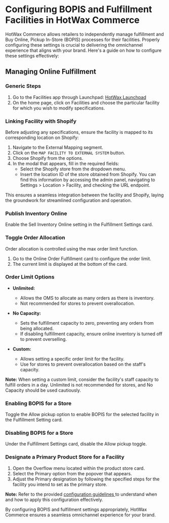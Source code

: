 # Configuring BOPIS and Fulfillment Facilities in HotWax Commerce

HotWax Commerce allows retailers to independently manage fulfillment and Buy Online, Pickup In-Store (BOPIS) processes for their facilities. Properly configuring these settings is crucial to delivering the omnichannel experience that aligns with your brand. Here's a guide on how to configure these settings effectively:

## Managing Online Fulfillment

### Generic Steps

1. Go to the Facilities app through Launchpad: [HotWax Launchpad](https://launchpad.hotwax.io/home)
2. On the home page, click on Facilities and choose the particular facility for which you wish to modify specifications.

### Linking Facility with Shopify

Before adjusting any specifications, ensure the facility is mapped to its corresponding location on Shopify:

1. Navigate to the External Mapping segment.
2. Click on the `MAP FACILITY TO EXTERNAL SYSTEM` button.
3. Choose Shopify from the options.
4. In the modal that appears, fill in the required fields:
   - Select the Shopify store from the dropdown menu.
   - Insert the location ID of the store obtained from Shopify. You can find this information by accessing the admin panel, navigating to Settings > Location > Facility, and checking the URL endpoint.

This ensures a seamless integration between the facility and Shopify, laying the groundwork for streamlined configuration and operation.

### Publish Inventory Online

Enable the Sell Inventory Online setting in the Fulfillment Settings card.

### Toggle Order Allocation

Order allocation is controlled using the max order limit function.

1. Go to the Online Order Fulfillment card to configure the order limit.
2. The current limit is displayed at the bottom of the card.

### Order Limit Options

- **Unlimited:**
  - Allows the OMS to allocate as many orders as there is inventory.
  - Not recommended for stores to prevent overallocation.

- **No Capacity:**
  - Sets the fulfillment capacity to zero, preventing any orders from being allocated.
  - If disabling fulfillment capacity, ensure online inventory is turned off to prevent overselling.

- **Custom:**
  - Allows setting a specific order limit for the facility.
  - Use for stores to prevent overallocation based on the staff's capacity.

**Note:** When setting a custom limit, consider the facility's staff capacity to fulfill orders in a day. Unlimited is not recommended for stores, and No Capacity should be used cautiously.

### Enabling BOPIS for a Store

Toggle the Allow pickup option to enable BOPIS for the selected facility in the Fulfillment Setting card.

### Disabling BOPIS for a Store

Under the Fulfillment Settings card, disable the Allow pickup toggle.

### Designate a Primary Product Store for a Facility

1. Open the Overflow menu located within the product store card.
2. Select the Primary option from the popover that appears.
3. Adjust the Primary designation by following the specified steps for the facility you intend to set as the primary store.

**Note:** Refer to the provided [configuration guidelines ](https://github.com/hotwax/press-release-faq/blob/main/bopis/customer-experience/primary-facility-group.md)to understand when and how to apply this configuration effectively.

By configuring BOPIS and fulfillment settings appropriately, HotWax Commerce ensures a seamless omnichannel experience for your brand.
